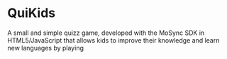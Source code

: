 QuiKids
=======

A small and simple quizz game, developed with the MoSync SDK in HTML5/JavaScript that allows kids to improve their knowledge and learn new languages by playing